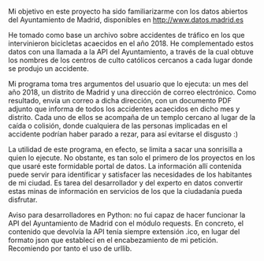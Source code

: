 Mi objetivo en este proyecto ha sido familiarizarme con los datos abiertos del Ayuntamiento de Madrid, disponibles en http://www.datos.madrid.es

He tomado como base un archivo sobre accidentes de tráfico en los que intervinieron bicicletas acaecidos en el año 2018. He complementado estos datos con una llamada a la API del Ayuntamiento, a través de la cual obtuve los nombres de los centros de culto católicos cercanos a cada lugar donde se produjo un accidente.

Mi programa toma tres argumentos del usuario que lo ejecuta: un mes del año 2018, un distrito de Madrid y una dirección de correo electrónico. Como resultado, envía un correo a dicha dirección, con un documento PDF adjunto que informa de todos los accidentes acaecidos en dicho mes y distrito. Cada uno de ellos se acompaña de un templo cercano al lugar de la caída o colisión, donde cualquiera de las personas implicadas en el accidente podrían haber parado a rezar, para así evitarse el disgusto :)

La utilidad de este programa, en efecto, se limita a sacar una sonrisilla a quien lo ejecute. No obstante, es tan solo el primero de los proyectos en los que usaré este formidable portal de datos. La información allí contenida puede servir para identificar y satisfacer las necesidades de los habitantes de mi ciudad. Es tarea del desarrollador y del experto en datos convertir estas minas de información en servicios de los que la ciudadanía pueda disfrutar.

Aviso para desarrolladores en Python: no fui capaz de hacer funcionar la API del Ayuntamiento de Madrid con el módulo requests. En concreto, el contenido que devolvía la API tenía siempre extensión .ico, en lugar del formato json que establecí en el encabezamiento de mi petición. Recomiendo por tanto el uso de urllib.